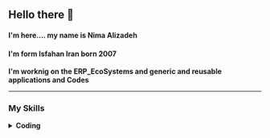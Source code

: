 <link rel="stylesheet" href="https://cdnjs.cloudflare.com/ajax/libs/font-awesome/4.7.0/css/font-awesome.min.css">
    <style>
        .checked {
            color: orange;
        }
    </style>
    <h2>Hello there 👋</h2>
    <h4>I'm here.... my name is <b>Nima Alizadeh<b></h4>
    <h4>I'm form Isfahan Iran born 2007</h4>
    <p>I'm worknig on the ERP_EcoSystems and generic and reusable applications and Codes</p>
    <hr>
    <h3>My Skills</h3>
    <details>
        <summary>Coding</summary>
        <table>
            <thead>                 
                <th>
                    <td>Language</td>
                    <td>Level</td>
                </th>
            </thead>
            <tbody>
                <tr>
                    <td>C#</td>
                    <td>
                        <span class="fa fa-star checked"></span>
                        <span class="fa fa-star checked"></span>
                        <span class="fa fa-star checked"></span>
                        <span class="fa fa-star checked"></span>
                        <span class="fa fa-star"></span>
                    </td>
                </tr>
                <tr></tr>
                <tr></tr>
                <tr></tr>
                <tr></tr>
            </tbody>
        </table>
      </details> 
